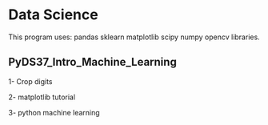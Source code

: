 # Data Science
This program uses: 
pandas
sklearn
matplotlib
scipy
numpy
opencv libraries.

## PyDS37_Intro_Machine_Learning

 1- Crop digits

2- matplotlib tutorial

3- python machine learning

## 